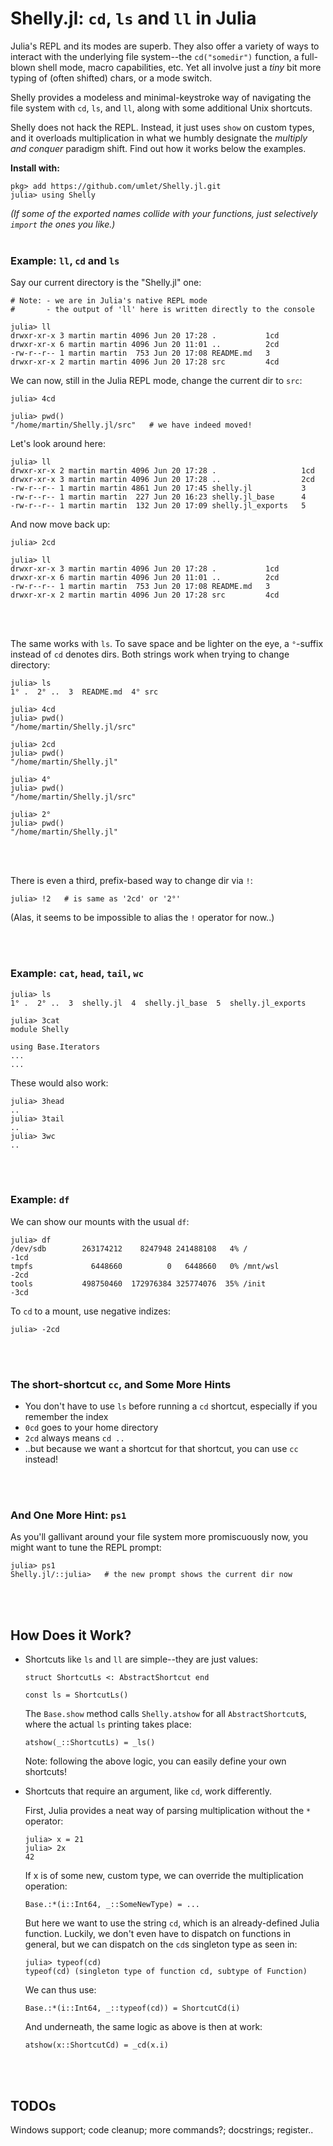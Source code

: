 # Shelly.jl: `cd`, `ls` and `ll` in Julia

Julia's REPL and its modes are superb. They also offer a variety of ways to interact with the underlying file system--the `cd("somedir")` function, a full-blown shell mode, macro capabilities, etc. Yet all involve just a *tiny* bit more typing of (often shifted) chars, or a mode switch.

Shelly provides a modeless and minimal-keystroke way of navigating the file system with `cd`, `ls`, and `ll`, along with some additional Unix shortcuts.

Shelly does not hack the REPL. Instead, it just uses `show` on custom types, and it overloads multiplication in what we humbly designate the *multiply and conquer* paradigm shift. Find out how it works below the examples.

**Install with:**
```
pkg> add https://github.com/umlet/Shelly.jl.git
julia> using Shelly
```
*(If some of the exported names collide with your functions, just selectively `import` the ones you like.)*
<br>
<br>




### Example: `ll`, `cd` and `ls`

Say our current directory is the "Shelly.jl" one:

```
# Note: - we are in Julia's native REPL mode
#       - the output of 'll' here is written directly to the console

julia> ll
drwxr-xr-x 3 martin martin 4096 Jun 20 17:28 .           1cd
drwxr-xr-x 6 martin martin 4096 Jun 20 11:01 ..          2cd
-rw-r--r-- 1 martin martin  753 Jun 20 17:08 README.md   3
drwxr-xr-x 2 martin martin 4096 Jun 20 17:28 src         4cd
```

We can now, still in the Julia REPL mode, change the current dir to `src`:

```
julia> 4cd

julia> pwd()
"/home/martin/Shelly.jl/src"   # we have indeed moved!
```

Let's look around here:

```
julia> ll
drwxr-xr-x 2 martin martin 4096 Jun 20 17:28 .                   1cd
drwxr-xr-x 3 martin martin 4096 Jun 20 17:28 ..                  2cd
-rw-r--r-- 1 martin martin 4861 Jun 20 17:45 shelly.jl           3
-rw-r--r-- 1 martin martin  227 Jun 20 16:23 shelly.jl_base      4
-rw-r--r-- 1 martin martin  132 Jun 20 17:09 shelly.jl_exports   5
```

And now move back up:

```
julia> 2cd

julia> ll
drwxr-xr-x 3 martin martin 4096 Jun 20 17:28 .           1cd
drwxr-xr-x 6 martin martin 4096 Jun 20 11:01 ..          2cd
-rw-r--r-- 1 martin martin  753 Jun 20 17:08 README.md   3
drwxr-xr-x 2 martin martin 4096 Jun 20 17:28 src         4cd
```

<br>
<br>

The same works with `ls`. To save space and be lighter on the eye, a `°`-suffix instead of `cd` denotes dirs. Both strings work when trying to change directory:

```
julia> ls
1° .  2° ..  3  README.md  4° src

julia> 4cd
julia> pwd()
"/home/martin/Shelly.jl/src"

julia> 2cd
julia> pwd()
"/home/martin/Shelly.jl"

julia> 4°
julia> pwd()
"/home/martin/Shelly.jl/src"

julia> 2°
julia> pwd()
"/home/martin/Shelly.jl"
```

<br>
<br>

There is even a third, prefix-based way to change dir via `!`:
```
julia> !2   # is same as '2cd' or '2°'
```
(Alas, it seems to be impossible to alias the `!` operator for now..)

<br>
<br>




### Example: `cat`, `head`, `tail`, `wc`

```
julia> ls
1° .  2° ..  3  shelly.jl  4  shelly.jl_base  5  shelly.jl_exports

julia> 3cat
module Shelly

using Base.Iterators
...
...
```
These would also work:
```
julia> 3head
..
julia> 3tail
..
julia> 3wc
..
```
<br>
<br>




### Example: `df`

We can show our mounts with the usual `df`:
```
julia> df
/dev/sdb        263174212    8247948 241488108   4% /                      -1cd
tmpfs             6448660          0   6448660   0% /mnt/wsl               -2cd
tools           498750460  172976384 325774076  35% /init                  -3cd
```
To `cd` to a mount, use negative indizes:
```
julia> -2cd
```

<br>
<br>


### The short-shortcut `cc`, and Some More Hints

* You don't have to use `ls` before running a `cd` shortcut, especially if you remember the index
* `0cd` goes to your home directory
* `2cd` always means `cd ..`
* ..but because we want a shortcut for that shortcut, you can use `cc` instead!

<br>
<br>


### And One More Hint: `ps1`

As you'll gallivant around your file system more promiscuously now, you might want to tune the REPL prompt:

```
julia> ps1
Shelly.jl/::julia>   # the new prompt shows the current dir now
```

<br>
<br>



## How Does it Work?

*   Shortcuts like `ls` and `ll` are simple--they are just values:
    ```
    struct ShortcutLs <: AbstractShortcut end

    const ls = ShortcutLs()
    ```
    The `Base.show` method calls `Shelly.atshow` for all `AbstractShortcut`s, where the actual `ls` printing takes place:
    ```
    atshow(_::ShortcutLs) = _ls()
    ```
    Note: following the above logic, you can easily define your own shortcuts!

*   Shortcuts that require an argument, like `cd`, work differently.

    First, Julia provides a neat way of parsing multiplication without the `*` operator:
    ```
    julia> x = 21
    julia> 2x
    42
    ```
    If x is of some new, custom type, we can override the multiplication operation:
    ```
    Base.:*(i::Int64, _::SomeNewType) = ...
    ```
    But here we want to use the string `cd`, which is an already-defined Julia function. Luckily, we don't even have to dispatch on functions in general, but we can dispatch on the `cd`s singleton type as seen in:
    ```
    julia> typeof(cd)
    typeof(cd) (singleton type of function cd, subtype of Function)
    ```
    We can thus use:
    ```
    Base.:*(i::Int64, _::typeof(cd)) = ShortcutCd(i)
    ```
    And underneath, the same logic as above is then at work:
    ```
    atshow(x::ShortcutCd) = _cd(x.i)
    ```

<br>
<br>

## TODOs
Windows support; code cleanup; more commands?; docstrings; register..

